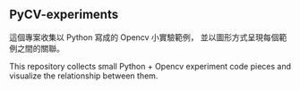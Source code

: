 ## PyCV-experiments

這個專案收集以 Python 寫成的 Opencv 小實驗範例，
並以圖形方式呈現每個範例之間的關聯。

This repository collects small Python + Opencv experiment code pieces and visualize the relationship between them.


